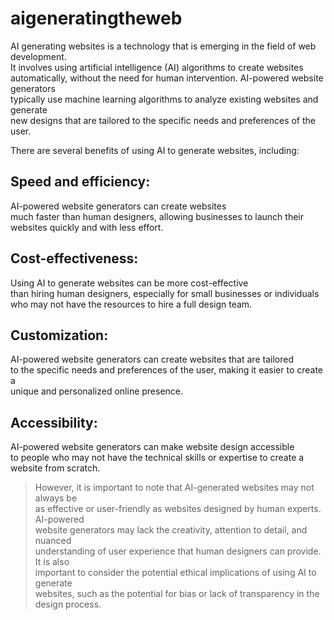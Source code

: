 # aigeneratingtheweb

AI generating websites is a technology that is emerging in the field of web development.  
It involves using artificial intelligence (AI) algorithms to create websites  
automatically, without the need for human intervention. AI-powered website generators  
typically use machine learning algorithms to analyze existing websites and generate  
new designs that are tailored to the specific needs and preferences of the user.

There are several benefits of using AI to generate websites, including:

## Speed and efficiency:  
AI-powered website generators can create websites  
much faster than human designers, allowing businesses to launch their  
websites quickly and with less effort.

## Cost-effectiveness:  
Using AI to generate websites can be more cost-effective  
than hiring human designers, especially for small businesses or individuals  
who may not have the resources to hire a full design team.

## Customization:  
AI-powered website generators can create websites that are tailored  
to the specific needs and preferences of the user, making it easier to create a  
unique and personalized online presence.

## Accessibility:  
AI-powered website generators can make website design accessible  
to people who may not have the technical skills or expertise to create a website from scratch.  


> However, it is important to note that AI-generated websites may not always be  
as effective or user-friendly as websites designed by human experts. AI-powered  
website generators may lack the creativity, attention to detail, and nuanced  
understanding of user experience that human designers can provide. It is also  
important to consider the potential ethical implications of using AI to generate  
websites, such as the potential for bias or lack of transparency in the design process.
